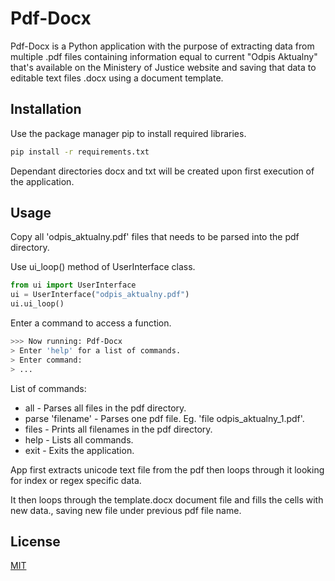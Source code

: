 # Pdf-Docx

Pdf-Docx is a Python application with the purpose of extracting data from multiple .pdf
files containing information equal to current "Odpis Aktualny" that's available on 
the Ministery of Justice website and saving that data to editable text files .docx 
using a document template.

## Installation

Use the package manager pip to install required libraries.

```bash
pip install -r requirements.txt
```
Dependant directories docx and txt will be created upon first execution of the application.

## Usage

Copy all 'odpis_aktualny.pdf' files that needs to be parsed into the pdf directory.

Use ui_loop() method of UserInterface class.

```python
from ui import UserInterface
ui = UserInterface("odpis_aktualny.pdf")
ui.ui_loop()
```

Enter a command to access a function.
```bash
>>> Now running: Pdf-Docx
> Enter 'help' for a list of commands.
> Enter command:
> ...
```

List of commands:
- all -  Parses all files in the pdf directory.
- parse 'filename' - Parses one pdf file. Eg. 'file odpis_aktualny_1.pdf'.
- files - Prints all filenames in the pdf directory.
- help - Lists all commands.
- exit - Exits the application.


App first extracts unicode text file from the pdf then loops through it looking for index or
regex specific data.

It then loops through the template.docx document file and fills the cells with new data.,
saving new file under previous pdf file name.


## License

[MIT](https://choosealicense.com/licenses/mit/)
